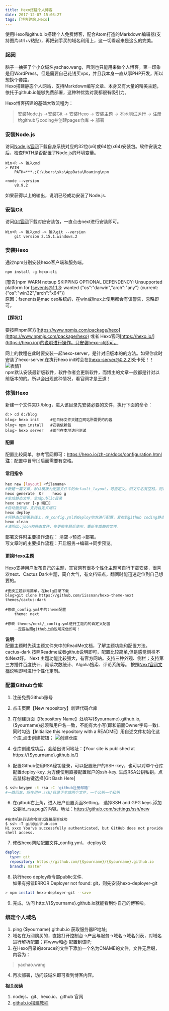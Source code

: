 ```yaml
---
title: Hexo搭建个人博客
date: 2017-12-07 15:03:27
tags: [博客建站,Hexo]
---
```


使用Hexo和github.io搭建个人免费博客，配合Atom打造的Markdown编辑器(支持图片ctrl+v粘贴)，再把剁手买的域名利用上，这一切看起来是这么的完美。
<!-- more -->

### 起因
脑子一抽买了个小众域名yachao.wang，目测也只能用来做个人博客。第一印象是用WordPress，但是需要自己花钱买vps，并且我本身一直从事PHP开发，所以想换个套路。   
Hexo搭建静态个人网站，支持Markdown编写文章、本身又有大量的精美主题，依托于github.io能够免费部署，这种种优势对我都很有吸引力。


Hexo博客搭建的基础大致流程为：   
> 安装Node.js →安装Git → 安装Hexo → 安装主题 → 本地测试运行 → 注册给github与coding并创建pages仓库 → 部署


### 安装Node.js
访问[Node.js官网](https://nodejs.org/en/)下载自身系统对应的32位(x6)或64位(x64)安装包。软件安装之后，检查PATH是否配置了Node.js的环境变量。
```
Win+R -> 输入cmd
> PATH
    PATH=***.;C:\Users\sks\AppData\Roaming\npm

>node --version
    v8.9.2
```
如果获得以上的输出，说明已经成功安装了Node.js.


### 安装Git
访问[Git官网](https://git-scm.com/download/win)下载对应安装包，一直点击next进行安装即可。
```
Win+R -> 输入cmd -> 输入git --version
    git version 2.15.1.windows.2
```

### 安装Hexo
通过npm分别安装hexo客户端和服务端。   
```
npm install -g hexo-cli
```
[警告]npm WARN notsup SKIPPING OPTIONAL DEPENDENCY: Unsupported platform for fsevents@1.1.3:
wanted {"os":"darwin","arch":"any"} (current: {"os":"win32","arch":"x64"})   
原因：fsenents是mac osx系统的，在win或linux上使用都会有该警告，忽略即可。

#### 【踩坑1】
要按照npm官方[https://www.npmjs.com/package/hexo](https://www.npmjs.com/package/hexo) 或者 Hexo官网[https://hexo.io/](https://hexo.io/)的说明进行操作，只安装hexo-cli即可。    

网上的教程在此时要安装一起hexo-server，是针对旧版本的的方法。如果你此时安装了hexo-server,在执行hexo init时会在[hexo-server@0.2.2]处卡死！！   
![表情1](http://upload-images.jianshu.io/upload_images/1849253-963d1e0f4792c11d.jpg?imageMogr2/auto-orient/strip%7CimageView2/2/w/220)   
npm默认安装最新版软件，软件作者会更新软件，而博主的文章一般都是针对以前版本的的。所以会出现这种情况，看官网才是王道！


### 体验Hexo
新建一个文件夹D:/blog，进入该目录先安装必要的文件，执行下面的命令：
```
d:> cd d:/blog
blog> hexo init     #在目标文件夹建立网站所需要的内容
blog> npm install   #安装依赖包
blog> hexo server   #即可在本地访问测试
```

#### 配置   
配置比较简单，参考官网即可：https://hexo.io/zh-cn/docs/configuration.html  
**注**：配置中冒号[:]后面需要有空格。

#### 常用指令
```sh
hex new [layout] <filename>
#新建一篇文章，默认模板为配置文件中的default_layout，可自定义。如文件名有空格，则需要引号["]括起来
hexo generate  Or    hexo g
#生成静态文件，生成public目录
hexo server [-p 端口]
#启动服务端，支持自定义端口
hexo deploy
#将静态页部署到线上，在_config.yml的deploy地方进行配置，发布到github coding静态页等。 建议预览后在部署
hexo clean
#清除db.json和静态文件，在更换主题后使用，重新生成静态文件。

```
部署文件时主要操作流程： 清空->预览->部署。  
写文章时的主要操作流程：开启服务->编辑->同步预览。

#### 更换Hexo主题
Hexo支持用户发布自己的主题，其官网有很多[个性化主题](https://hexo.io/themes/)可自行下载安装，很喜欢next、Cactus Dark主题，简介大气，有文档锚点，翻阅时能迅速定位到自己想要的。
```
#更换主题非常简单，在bolg目录下载
blog>git clone https://github.com/iissnan/hexo-theme-next themes/cactus-dark

#修改_config.yml中的theme配置
    theme: next

#修改 themes/next/_config.yml进行主题内的自定义配置
    一定要按照github上的说明来做即可！
```
**说明**:   
配置主题时先读主题文件夹中的ReadMe文档，了解主题功能和配置方法。
cactus-dark
    按照Readme或者github说明即可，配置比较简单,但是感觉侧栏不如Next好。
Next
    主题功能比较强大，有官方网站。支持三种外观、侧栏；支持第三方插件百度统计、阅读次数统计、Algolia搜索、评论系统等。
    按照[Next官网文档](http://theme-next.iissnan.com/getting-started.html)说明即可进行个性化定制。


### 配置Github仓库
1. 注册免费Github账号
2. 点击页面【New repository】新建代码仓库
3. 在创建页面【Repository Name】处填写{$yourname}.github.io,  {$yourname}必须和用户名一致，不能有大小写(即和前面Owner字母一致).
    同时勾选【Initialize this repository with a README】用自述文件初始化这个库,点击创建按钮；
![创建仓库](http://p0mqjeixa.bkt.clouddn.com/hexo%E5%88%9B%E5%BB%BA%E5%8D%9A%E5%AE%A2.gif)

4. 仓库创建成功后，会给出访问地址：【Your site is published at https://{$yourname}.github.io/】
5. 配置Github使用RSA秘钥登录，可以配置账户的SSH-key，也可以对单个仓库配置deploy-key. 为方便使用直接配置账户的ssh-key.
生成RSA公钥私钥，点击鼠标右键选择[Git Bash Here]
```sh
$ ssh-keygen -t rsa -C 'github注册邮箱'
#一路回车，将在用户.ssh/目录下生成两个文件，一个公钥一个私钥
```
6. 在gitbub右上角，进入账户设置页面Setting， 选择SSH and GPG keys,添加公钥id_rsa.pug的内容。地址：https://github.com/settings/ssh/new
```
#在本机执行该命令测试连接是否成功
$ ssh -T git@github.com
Hi xxxx You've successfully authenticated, but GitHub does not provide shell access.  
```
7. 修改hexo网站配置文件_config.yml， deploy块
```yaml
deploy:
  type: git
  repository: https://github.com/{$yourname}/{$yourname}.github.io
  branch: master

```
8. 执行hexo deploy命令部public文件.  
如果有报错ERROR Deployer not found: git，则先安装hexo-deployer-git
```sh
> npm install hexo-deployer-git --save
```
9. 完成，访问 http://{$yourname}.github.io就能看到你自己的博客啦。


### 绑定个人域名
1. ping {$yourname}.github.io 获取服务器IP地址;
2. 域名在万网购买的，直接打开控制台->产品与服务->域名->域名列表，对域名进行解析配置；将www和@ 配置到该IP;
3. 在Hexo目录的soruce的文件下添加一个名为CNAME的文件，文件无后缀，内容为：
> yachao.wang
4. 再次部署，访问该域名即可看到博客内容。



**相关阅读**
1. nodejs、git、hexo.io、github 官网
2. [github.io搭建教程](https://www.cnblogs.com/liulangmao/p/4323064.html)
